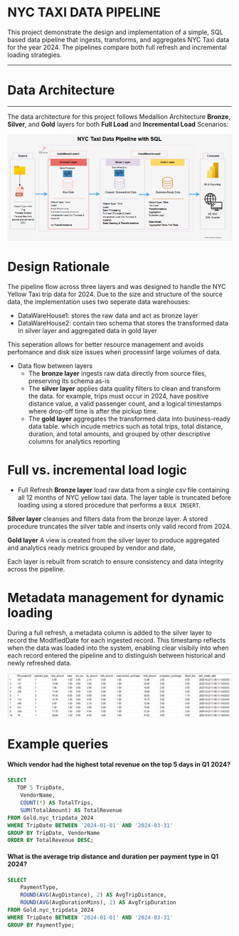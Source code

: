 # NYC TAXI DATA PIPELINE

This project demonstrate the design and implementation of a simple, SQL based data pipeline that ingests, transforms, and aggregates NYC Taxi data for the year 2024. The pipelines compare both full refresh and incremental loading strategies.

----
# Data Architecture
----
The data architecture for this project follows Medallion Architecture **Bronze**, **Silver**, and **Gold** layers for both **Full Load** and **Incremental Load** Scenarios:

![Data Pipeline Architecture](Data-Architecture.png)

# Design Rationale
The pipeline flow across three layers and was designed to handle the NYC Yellow Taxi trip data for 2024. Due to the size and structure of the source data, the implementation uses two seperate data warehouses:
 * DataWareHouse1: stores the raw data and act as bronze layer
 * DataWareHouse2: contain two schema that stores the transformed data in silver layer and aggregated data in gold layer

 This seperation allows for better resource management and avoids perfomance and disk size issues when processinf large volumes of data.

* Data flow between layers
    * The **bronze layer** ingests raw data directly from source files, preserving its schema as-is
    * The **silver layer** applies data quality filters to clean and transform the data. for example, trips must occur in 2024, have positive distance value, a valid passenger count, and a logical timestamps where drop-off time is after the pickup time.
    * The **gold layer** aggregates the transformed data into business-ready data table. which incude metrics such as total trips, total distance, duration, and total amounts, and grouped by other descriptive columns for analytics reporting

# Full vs. incremental load logic
* Full Refresh
**Bronze layer** load raw data from a single csv file containing all 12 months of NYC yellow taxi data. The layer table is truncated before loading using a stored procedure that performs a `BULK INSERT`.

**Silver layer** cleanses and filters data from the bronze layer. A stored procedure truncates the silver table and inserts only valid record from 2024.

**Gold layer** A view is created from the silver layer to produce aggregated and analytics ready metrics grouped by vendor and date,

Each layer is rebuilt from scratch to ensure consistency and data integrity across the pipeline.

# Metadata management for dynamic loading
During a full refresh, a metadata column is added to the silver layer to record the ModifiedDate for each ingested record. This timestamp reflects when the data was loaded into the system, enabling clear visibily into when each record entered the pipeline and to distinguish between historical and newly refreshed data.

![Metadatacolumn](<Full Refresh/Script/Silver/metadatacolumninsilver.png>)

# Example queries
#### Which vendor had the highest total revenue on the top 5 days in Q1 2024?
```sql
SELECT 
   TOP 5 TripDate,
    VendorName,
	COUNT(*) AS TotalTrips,
    SUM(TotalAmount) AS TotalRevenue
FROM Gold.nyc_tripdata_2024
WHERE TripDate BETWEEN '2024-01-01' AND '2024-03-31'
GROUP BY TripDate, VendorName
ORDER BY TotalRevenue DESC;
```

#### What is the average trip distance and duration per payment type in Q1 2024?
```sql
SELECT 
    PaymentType,
    ROUND(AVG(AvgDistance), 2) AS AvgTripDistance,
    ROUND(AVG(AvgDurationMins), 2) AS AvgTripDuration
FROM Gold.nyc_tripdata_2024
WHERE TripDate BETWEEN '2024-01-01' AND '2024-03-31'
GROUP BY PaymentType;
```
